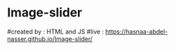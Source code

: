 # Image-slider
#created by : HTML and JS
#live :  https://hasnaa-abdel-nasser.github.io/Image-slider/
